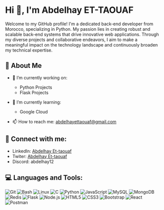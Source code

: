# Hi 👋, I'm Abdelhay ET-TAOUAF

Welcome to my GitHub profile! I'm a dedicated back-end developer from Morocco, specializing in Python. My passion lies in creating robust and scalable back-end systems that drive innovative web applications. Through my diverse projects and collaborative endeavors, I aim to make a meaningful impact on the technology landscape and continuously broaden my technical expertise.

## 🚀 About Me

- 🔭 I’m currently working on:
  - Python Projects
  - Flask Projects

- 🌱 I’m currently learning:
  - Google Cloud

- 📫 How to reach me: abdelhayettaouaf@gmail.com

## 🤝 Connect with me:

- LinkedIn: [Abdelhay Et-taouaf](https://www.linkedin.com/in/abdelhay-et-taouaf/)
- Twiter: [Abdelhay Et-taouaf](https://twitter.com/Abdelha93861549)
- Discord: abdelhay12

## 💻 Languages and Tools:

![Git](https://img.shields.io/badge/-Git-F05032?style=flat-square&logo=git)
![Bash](https://img.shields.io/badge/-Bash-4EAA25?style=flat-square&logo=gnu-bash)
![Linux](https://img.shields.io/badge/-Linux-FCC624?style=flat-square&logo=linux)
![C](https://img.shields.io/badge/-C-A8B9CC?style=flat-square&logo=c)
![Python](https://img.shields.io/badge/-Python-3776AB?style=flat-square&logo=python)
![JavaScript](https://img.shields.io/badge/-JavaScript-F7DF1E?style=flat-square&logo=javascript)
![MySQL](https://img.shields.io/badge/-MySQL-4479A1?style=flat-square&logo=mysql)
![MongoDB](https://img.shields.io/badge/-MongoDB-47A248?style=flat-square&logo=mongodb)
![Redis](https://img.shields.io/badge/-Redis-DC382D?style=flat-square&logo=redis)
![Flask](https://img.shields.io/badge/-Flask-000000?style=flat-square&logo=flask)
![Node.js](https://img.shields.io/badge/-Node.js-339933?style=flat-square&logo=nodedotjs)
![HTML5](https://img.shields.io/badge/-HTML5-E34F26?style=flat-square&logo=html5)
![CSS3](https://img.shields.io/badge/-CSS3-1572B6?style=flat-square&logo=css3)
![Bootstrap](https://img.shields.io/badge/-Bootstrap-563D7C?style=flat-square&logo=bootstrap)
![React](https://img.shields.io/badge/-React-20232A?style=flat-square&logo=react)
![Postman](https://img.shields.io/badge/-Postman-FF6C37?style=flat-square&logo=postman)
